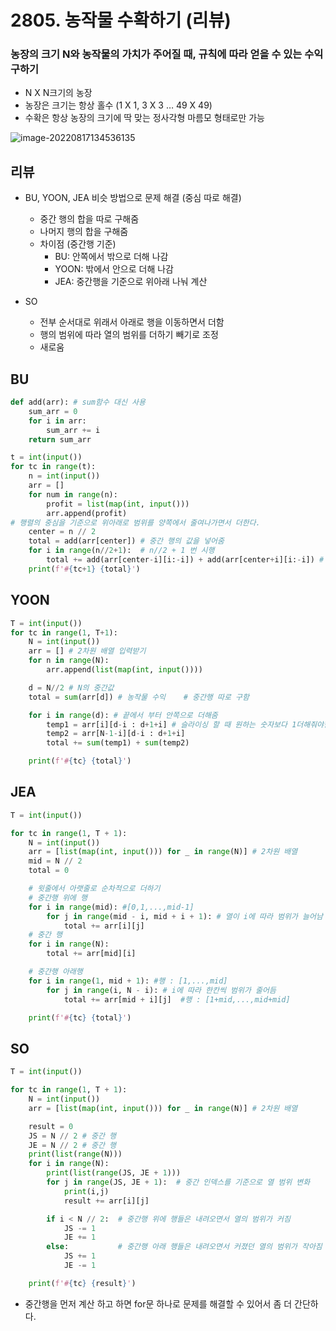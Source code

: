 # 2805. 농작물 수확하기 (리뷰)

### 농장의 크기 N와 농작물의 가치가 주어질 때, 규칙에 따라 얻을 수 있는 수익구하기

-  N X N크기의 농장
-  농장은 크기는 항상 홀수 (1 X 1, 3 X 3 … 49 X 49)
-  수확은 항상 농장의 크기에 딱 맞는 정사각형 마름모 형태로만 가능



![image-20220817134536135](C:\Users\LG\AppData\Roaming\Typora\typora-user-images\image-20220817134536135.png)



## 리뷰

- BU, YOON, JEA 비슷 방법으로 문제 해결 (중심 따로 해결)
  - 중간 행의 합을 따로 구해줌
  - 나머지 행의 합을 구해줌
  - 차이점 (중간행 기준)
    - BU: 안쪽에서 밖으로 더해 나감
    - YOON: 밖에서 안으로 더해 나감
    - JEA: 중간행을 기준으로 위아래 나눠 계산 



- SO
  - 전부 순서대로 위래서 아래로 행을 이동하면서 더함
  - 행의 범위에 따라 열의 범위를 더하기 빼기로 조정
  - 새로움



## BU

```python
def add(arr): # sum함수 대신 사용
    sum_arr = 0
    for i in arr:
        sum_arr += i
    return sum_arr

t = int(input())
for tc in range(t):
    n = int(input())
    arr = []
    for num in range(n):
        profit = list(map(int, input()))
        arr.append(profit)
# 행렬의 중심을 기준으로 위아래로 범위를 양쪽에서 줄여나가면서 더한다.
    center = n // 2
    total = add(arr[center]) # 중간 행의 값을 넣어줌
    for i in range(n//2+1):  # n//2 + 1 번 시행
        total += add(arr[center-i][i:-i]) + add(arr[center+i][i:-i]) # 대칭하는 행을 한꺼번에 계산
    print(f'#{tc+1} {total}')
```



## YOON

``` python
T = int(input())
for tc in range(1, T+1):
    N = int(input())
    arr = [] # 2차원 배열 입력받기
    for n in range(N):
        arr.append(list(map(int, input())))

    d = N//2 # N의 중간값
    total = sum(arr[d]) # 농작물 수익    # 중간행 따로 구함

    for i in range(d): # 끝에서 부터 안쪽으로 더해줌
        temp1 = arr[i][d-i : d+1+i] # 슬라이싱 할 때 원하는 숫자보다 1더해줘야한다
        temp2 = arr[N-1-i][d-i : d+1+i]
        total += sum(temp1) + sum(temp2)

    print(f'#{tc} {total}')
```



## JEA

```python
T = int(input())

for tc in range(1, T + 1):
    N = int(input())
    arr = [list(map(int, input())) for _ in range(N)] # 2차원 배열
    mid = N // 2
    total = 0

    # 윗줄에서 아랫줄로 순차적으로 더하기
    # 중간행 위에 행
    for i in range(mid): #[0,1,...,mid-1]
        for j in range(mid - i, mid + i + 1): # 열이 i에 따라 범위가 늘어남
            total += arr[i][j]
    # 중간 행
    for i in range(N):
        total += arr[mid][i]

    # 중간행 아래행
    for i in range(1, mid + 1): #행 : [1,...,mid]
        for j in range(i, N - i): # i에 따라 한칸씩 범위가 줄어듬 
            total += arr[mid + i][j]  #행 : [1+mid,...,mid+mid]

    print(f'#{tc} {total}')
```



## SO

```python
T = int(input())

for tc in range(1, T + 1):
    N = int(input())
    arr = [list(map(int, input())) for _ in range(N)] # 2차원 배열

    result = 0
    JS = N // 2 # 중간 행
    JE = N // 2 # 중간 행
    print(list(range(N)))
    for i in range(N):
        print(list(range(JS, JE + 1)))
        for j in range(JS, JE + 1):  # 중간 인덱스를 기준으로 열 범위 변화
            print(i,j)
            result += arr[i][j]

        if i < N // 2:  # 중간행 위에 행들은 내려오면서 열의 범위가 커짐
            JS -= 1
            JE += 1
        else:           # 중간행 아래 행들은 내려오면서 커졌던 열의 범위가 작아짐
            JS += 1
            JE -= 1

    print(f'#{tc} {result}')
```



- 중간행을 먼저 계산 하고 하면 for문 하나로 문제를 해결할 수 있어서 좀 더 간단하다.